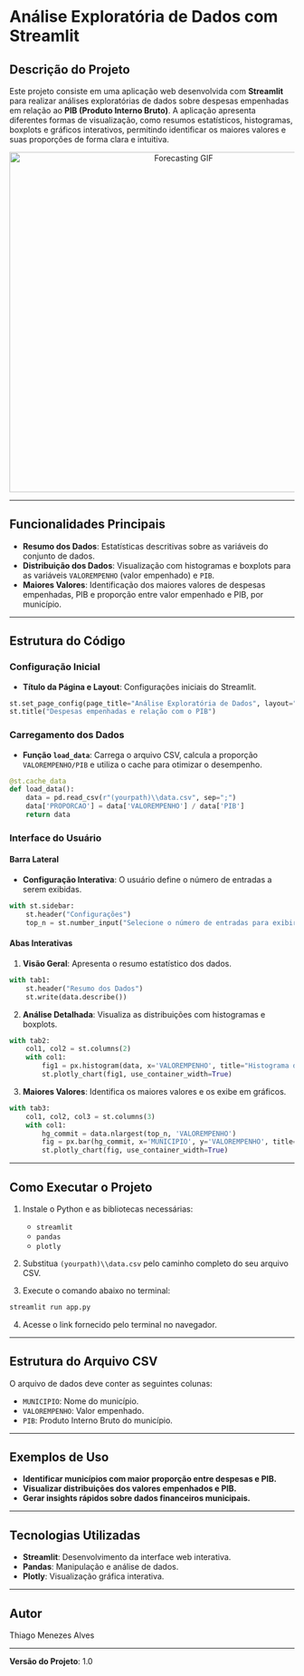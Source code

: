 # Análise Exploratória de Dados com Streamlit

## Descrição do Projeto

Este projeto consiste em uma aplicação web desenvolvida com **Streamlit** para realizar análises exploratórias de dados sobre despesas empenhadas em relação ao **PIB (Produto Interno Bruto)**. A aplicação apresenta diferentes formas de visualização, como resumos estatísticos, histogramas, boxplots e gráficos interativos, permitindo identificar os maiores valores e suas proporções de forma clara e intuitiva.

<p align="center">
  <img src="https://res.cloudinary.com/dof97idbn/image/upload/v1734460566/AI_EDA.gif" alt="Forecasting GIF" width="600">
</p>

---

## Funcionalidades Principais

- **Resumo dos Dados**: Estatísticas descritivas sobre as variáveis do conjunto de dados.
- **Distribuição dos Dados**: Visualização com histogramas e boxplots para as variáveis `VALOREMPENHO` (valor empenhado) e `PIB`.
- **Maiores Valores**: Identificação dos maiores valores de despesas empenhadas, PIB e proporção entre valor empenhado e PIB, por município.

---

## Estrutura do Código

### Configuração Inicial

- **Título da Página e Layout**: Configurações iniciais do Streamlit.

```python
st.set_page_config(page_title="Análise Exploratória de Dados", layout="wide")
st.title("Despesas empenhadas e relação com o PIB")
```

### Carregamento dos Dados

- **Função `load_data`**: Carrega o arquivo CSV, calcula a proporção `VALOREMPENHO/PIB` e utiliza o cache para otimizar o desempenho.

```python
@st.cache_data
def load_data():
    data = pd.read_csv(r"(yourpath)\\data.csv", sep=";")
    data['PROPORCAO'] = data['VALOREMPENHO'] / data['PIB']
    return data
```

### Interface do Usuário

#### Barra Lateral

- **Configuração Interativa**: O usuário define o número de entradas a serem exibidas.

```python
with st.sidebar:
    st.header("Configurações")
    top_n = st.number_input("Selecione o número de entradas para exibir", min_value=1, max_value=len(data), value=10)
```

#### Abas Interativas

1. **Visão Geral**: Apresenta o resumo estatístico dos dados.

```python
with tab1:
    st.header("Resumo dos Dados")
    st.write(data.describe())
```

2. **Análise Detalhada**: Visualiza as distribuições com histogramas e boxplots.

```python
with tab2:
    col1, col2 = st.columns(2)
    with col1:
        fig1 = px.histogram(data, x='VALOREMPENHO', title="Histograma do Valor Empenhado")
        st.plotly_chart(fig1, use_container_width=True)
```

3. **Maiores Valores**: Identifica os maiores valores e os exibe em gráficos.

```python
with tab3:
    col1, col2, col3 = st.columns(3)
    with col1:
        hg_commit = data.nlargest(top_n, 'VALOREMPENHO')
        fig = px.bar(hg_commit, x='MUNICIPIO', y='VALOREMPENHO', title="Maiores Valores Empenhados")
        st.plotly_chart(fig, use_container_width=True)
```

---

## Como Executar o Projeto

1. Instale o Python e as bibliotecas necessárias:
   - `streamlit`
   - `pandas`
   - `plotly`

2. Substitua `(yourpath)\\data.csv` pelo caminho completo do seu arquivo CSV.
3. Execute o comando abaixo no terminal:

```bash
streamlit run app.py
```

4. Acesse o link fornecido pelo terminal no navegador.

---

## Estrutura do Arquivo CSV

O arquivo de dados deve conter as seguintes colunas:

- `MUNICIPIO`: Nome do município.
- `VALOREMPENHO`: Valor empenhado.
- `PIB`: Produto Interno Bruto do município.

---

## Exemplos de Uso

- **Identificar municípios com maior proporção entre despesas e PIB.**
- **Visualizar distribuições dos valores empenhados e PIB.**
- **Gerar insights rápidos sobre dados financeiros municipais.**

---

## Tecnologias Utilizadas

- **Streamlit**: Desenvolvimento da interface web interativa.
- **Pandas**: Manipulação e análise de dados.
- **Plotly**: Visualização gráfica interativa.

---

## Autor

Thiago Menezes Alves

---

**Versão do Projeto**: 1.0

